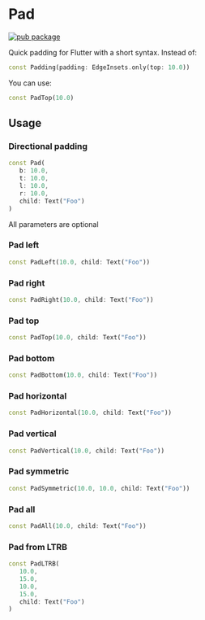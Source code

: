 # Pad

[![pub package](https://img.shields.io/pub/v/pad.svg)](https://pub.dartlang.org/packages/pad)

Quick padding for Flutter with a short syntax. Instead of:

   ```dart
   const Padding(padding: EdgeInsets.only(top: 10.0))
   ```

You can use:

   ```dart
   const PadTop(10.0)
   ```

## Usage

### Directional padding

   ```dart
   const Pad(
      b: 10.0,
      t: 10.0,
      l: 10.0,
      r: 10.0,
      child: Text("Foo")
   )
   ```

All parameters are optional

### Pad left

   ```dart
   const PadLeft(10.0, child: Text("Foo"))
   ```

### Pad right

   ```dart
   const PadRight(10.0, child: Text("Foo"))
   ```

### Pad top

   ```dart
   const PadTop(10.0, child: Text("Foo"))
   ```

### Pad bottom

   ```dart
   const PadBottom(10.0, child: Text("Foo"))
   ```

### Pad horizontal

   ```dart
   const PadHorizontal(10.0, child: Text("Foo"))
   ```

### Pad vertical

   ```dart
   const PadVertical(10.0, child: Text("Foo"))
   ```

### Pad symmetric

   ```dart
   const PadSymmetric(10.0, 10.0, child: Text("Foo"))
   ```

### Pad all

   ```dart
   const PadAll(10.0, child: Text("Foo"))
   ```

### Pad from LTRB

   ```dart
   const PadLTRB(
      10.0,
      15.0,
      10.0,
      15.0,
      child: Text("Foo")
   )
   ```